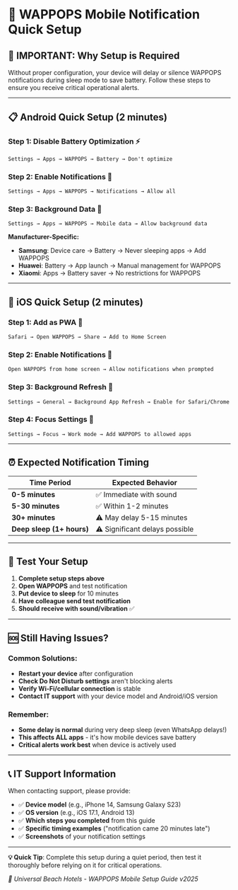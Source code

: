 # 📱 WAPPOPS Mobile Notification Quick Setup

## 🚨 **IMPORTANT: Why Setup is Required**
Without proper configuration, your device will delay or silence WAPPOPS notifications during sleep mode to save battery. Follow these steps to ensure you receive critical operational alerts.

---

## 📋 **Android Quick Setup** (2 minutes)

### Step 1: Disable Battery Optimization ⚡
```
Settings → Apps → WAPPOPS → Battery → Don't optimize
```

### Step 2: Enable Notifications 🔔
```
Settings → Apps → WAPPOPS → Notifications → Allow all
```

### Step 3: Background Data 📶
```
Settings → Apps → WAPPOPS → Mobile data → Allow background data
```

**Manufacturer-Specific:**
- **Samsung**: Device care → Battery → Never sleeping apps → Add WAPPOPS
- **Huawei**: Battery → App launch → Manual management for WAPPOPS
- **Xiaomi**: Apps → Battery saver → No restrictions for WAPPOPS

---

## 🍎 **iOS Quick Setup** (2 minutes)

### Step 1: Add as PWA 📱
```
Safari → Open WAPPOPS → Share → Add to Home Screen
```

### Step 2: Enable Notifications 🔔
```
Open WAPPOPS from home screen → Allow notifications when prompted
```

### Step 3: Background Refresh 🔄
```
Settings → General → Background App Refresh → Enable for Safari/Chrome
```

### Step 4: Focus Settings 🎯
```
Settings → Focus → Work mode → Add WAPPOPS to allowed apps
```

---

## ⏰ **Expected Notification Timing**

| Time Period | Expected Behavior |
|------------|------------------|
| **0-5 minutes** | ✅ Immediate with sound |
| **5-30 minutes** | ✅ Within 1-2 minutes |
| **30+ minutes** | ⚠️ May delay 5-15 minutes |
| **Deep sleep (1+ hours)** | ⚠️ Significant delays possible |

---

## 🧪 **Test Your Setup**

1. **Complete setup steps above**
2. **Open WAPPOPS** and test notification
3. **Put device to sleep** for 10 minutes
4. **Have colleague send test notification**
5. **Should receive with sound/vibration** ✅

---

## 🆘 **Still Having Issues?**

### Common Solutions:
- **Restart your device** after configuration
- **Check Do Not Disturb settings** aren't blocking alerts
- **Verify Wi-Fi/cellular connection** is stable
- **Contact IT support** with your device model and Android/iOS version

### Remember:
- **Some delay is normal** during very deep sleep (even WhatsApp delays!)
- **This affects ALL apps** - it's how mobile devices save battery
- **Critical alerts work best** when device is actively used

---

## 📞 **IT Support Information**

When contacting support, please provide:
- ✅ **Device model** (e.g., iPhone 14, Samsung Galaxy S23)
- ✅ **OS version** (e.g., iOS 17.1, Android 13)
- ✅ **Which steps you completed** from this guide
- ✅ **Specific timing examples** ("notification came 20 minutes late")
- ✅ **Screenshots** of your notification settings

---

**💡 Quick Tip**: Complete this setup during a quiet period, then test it thoroughly before relying on it for critical operations.

*📱 Universal Beach Hotels - WAPPOPS Mobile Setup Guide v2025*
